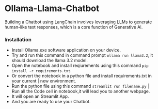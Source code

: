 # Ollama-Llama-Chatbot
Building a Chatbot using LangChain involves leveraging LLMs to generate human-like text responses, which is a core function of Generative AI.

### Installation
- Install Ollama.exe software application on your device.
- Try and run this command in command prompt `ollama run llama3.2`, it should download the llama 3.2 model.
- Open the notebook and install reqiurements using this command `pip install -r requirements.txt`.
- Or convert the notebook in a python file and install requirements.txt in your current | new environment.
- Run the python file using this command `streamlit run filename.py` | Run all the Code cell in notebook,it will lead you to another webpage.
- It will open an Streamlit App.
- And you are ready to use your Chatbot.
